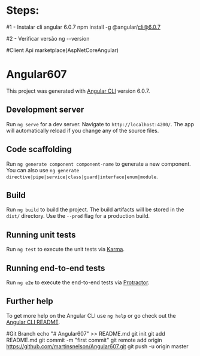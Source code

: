 # Steps:

#1 - Instalar cli angular 6.0.7
npm install -g @angular/cli@6.0.7 

#2 - Verificar versão
ng --version


#Client Api marketplace(AspNetCoreAngular)

# Angular607

This project was generated with [Angular CLI](https://github.com/angular/angular-cli) version 6.0.7.

## Development server

Run `ng serve` for a dev server. Navigate to `http://localhost:4200/`. The app will automatically reload if you change any of the source files.

## Code scaffolding

Run `ng generate component component-name` to generate a new component. You can also use `ng generate directive|pipe|service|class|guard|interface|enum|module`.

## Build

Run `ng build` to build the project. The build artifacts will be stored in the `dist/` directory. Use the `--prod` flag for a production build.

## Running unit tests

Run `ng test` to execute the unit tests via [Karma](https://karma-runner.github.io).

## Running end-to-end tests

Run `ng e2e` to execute the end-to-end tests via [Protractor](http://www.protractortest.org/).

## Further help

To get more help on the Angular CLI use `ng help` or go check out the [Angular CLI README](https://github.com/angular/angular-cli/blob/master/README.md).


#Git Branch
echo "# Angular607" >> README.md
git init
git add README.md
git commit -m "first commit"
git remote add origin https://github.com/martinsnelson/Angular607.git
git push -u origin master
